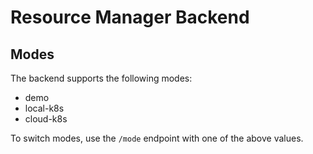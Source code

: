 # Resource Manager Backend

## Modes

The backend supports the following modes:
- demo
- local-k8s
- cloud-k8s

To switch modes, use the `/mode` endpoint with one of the above values. 